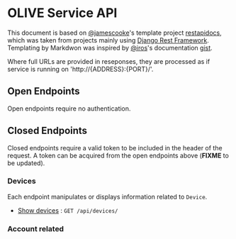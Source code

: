 # OLIVE Service API

This document is based on [@jamescooke](https://github.com/jamescooke)'s template project [restapidocs](https://github.com/jamescooke/restapidocs), which was taken from projects mainly using [Django Rest Framework](https://github.com/tomchristie/django-rest-framework). Templating by Markdwon was inspired by [@iros](https://github.com/iros)'s documentation [gist](https://gist.github.com/iros/3426278).

Where full URLs are provided in reseponses, they are processed as if service is running on 'http://{ADDRESS}:{PORT}/'.

## Open Endpoints

Open endpoints require no authentication.

## Closed Endpoints

Closed endpoints require a valid token to be included in the header of the request. A token can be acquired from the open endpoints above (**FIXME** to be updated).

### Devices

Each endpoint manipulates or displays information related to `Device`.

* [Show devices](devices/get.md) : `GET /api/devices/`

### Account related
